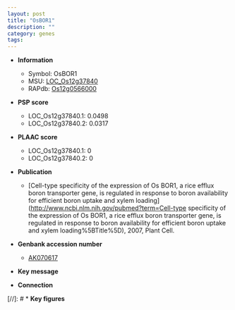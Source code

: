 ```yaml
---
layout: post
title: "OsBOR1"
description: ""
category: genes
tags: 
---
```


* **Information**  
    + Symbol: OsBOR1  
    + MSU: [LOC_Os12g37840](http://rice.plantbiology.msu.edu/cgi-bin/ORF_infopage.cgi?orf=LOC_Os12g37840)  
    + RAPdb: [Os12g0566000](http://rapdb.dna.affrc.go.jp/viewer/gbrowse_details/irgsp1?name=Os12g0566000)  

* **PSP score**  
    + LOC_Os12g37840.1: 0.0498 
    + LOC_Os12g37840.2: 0.0317 

* **PLAAC score**  
    + LOC_Os12g37840.1: 0 
    + LOC_Os12g37840.2: 0 

* **Publication**  
    + [Cell-type specificity of the expression of Os BOR1, a rice efflux boron transporter gene, is regulated in response to boron availability for efficient boron uptake and xylem loading](http://www.ncbi.nlm.nih.gov/pubmed?term=Cell-type specificity of the expression of Os BOR1, a rice efflux boron transporter gene, is regulated in response to boron availability for efficient boron uptake and xylem loading%5BTitle%5D), 2007, Plant Cell.

* **Genbank accession number**  
    + [AK070617](http://www.ncbi.nlm.nih.gov/nuccore/AK070617)

* **Key message**  

* **Connection**  

[//]: # * **Key figures**  


